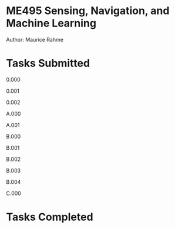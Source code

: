 # ME495 Sensing, Navigation, and Machine Learning
Author: Maurice Rahme

# Tasks Submitted

0.000

0.001

0.002

A.000

A.001

B.000

B.001

B.002

B.003

B.004

C.000

# Tasks Completed
